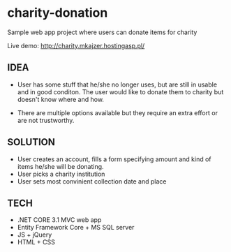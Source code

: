 # charity-donation
Sample web app project where users can donate items for charity

Live demo: http://charity.mkajzer.hostingasp.pl/

## IDEA

* User has some stuff that he/she no longer uses, but are still in usable and in good conditon. The user would like to donate them to charity but doesn't know where and how.

* There are multiple options available but they require an extra effort or are not trustworthy.

## SOLUTION

* User creates an account, fills a form specifying amount and kind of items he/she will be donating.
* User picks a charity institution
* User sets most convinient collection date and place

## TECH

* .NET CORE 3.1 MVC web app
* Entity Framework Core + MS SQL server
* JS + jQuery
* HTML + CSS


